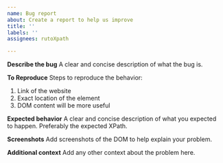 ```yaml
---
name: Bug report
about: Create a report to help us improve
title: ''
labels: ''
assignees: rutoXpath

---
```


**Describe the bug**
A clear and concise description of what the bug is.

**To Reproduce**
Steps to reproduce the behavior:
1. Link of the website
2. Exact location of the element
3. DOM content will be more useful

**Expected behavior**
A clear and concise description of what you expected to happen.
Preferably the expected XPath.

**Screenshots**
Add screenshots of the DOM to help explain your problem.

**Additional context**
Add any other context about the problem here.
